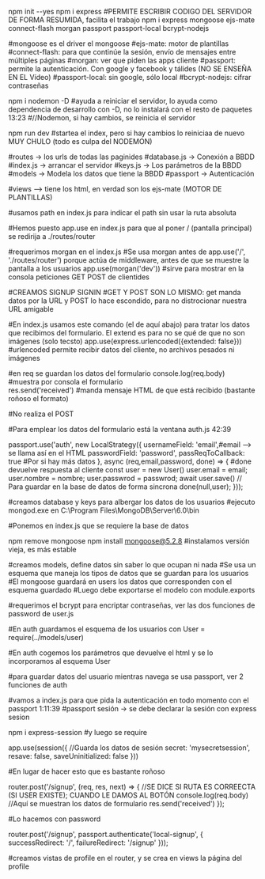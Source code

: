 npm init --yes 
npm i express #PERMITE ESCRIBIR CODIGO DEL SERVIDOR DE FORMA RESUMIDA, facilita el trabajo
npm i express mongoose ejs-mate connect-flash morgan passport passport-local bcrypt-nodejs

#mongoose es el driver el mongoose
#ejs-mate: motor de plantillas
#connect-flash: para que continúe la sesión, envío de mensajes entre múltiples páginas
#morgan: ver que piden las apps cliente
#passport: permite la autenticación. Con google y facebook y tálides (NO SE ENSEÑA EN EL Vídeo)
#passport-local: sin google, sólo local
#bcrypt-nodejs: cifrar contraseñas

npm i nodemon -D #ayuda a reiniciar el servidor, lo ayuda como dependencia de desarrollo con -D, no lo instalará con el resto de paquetes 13:23
#//Nodemon, si hay cambios, se reinicia el servidor

npm run dev #startea el index, pero si hay cambios lo reiniciaa de nuevo MUY CHULO (todo es culpa del NODEMON)


#routes -> los urls de todas las paginides
#database.js -> Conexión a BBDD
#index.js -> arrancar el servidor
#keys.js -> Los parámetros de la BBDD
#models -> Modela los datos que tiene la BBDD
#passport -> Autenticación

#views --> tiene los html, en verdad son los ejs-mate (MOTOR DE PLANTILLAS)

#usamos path en index.js para indicar el path sin usar la ruta absoluta

#Hemos puesto app.use en index.js para que al poner / (pantalla principal) se redirija a ./routes/router

#requerimos morgan en el index.js
#Se usa morgan antes de app.use('/', './routes/router') porque actúa de middleware, antes de que se muestre la pantalla a los usuarios
app.use(morgan('dev')) #sirve para mostrar en la consola peticiones GET POST de clientides

#CREAMOS SIGNUP SIGNIN
#GET Y POST SON LO MISMO: get manda datos por la URL y POST lo hace escondido, para no distrocionar nuestra URL amigable

#En index.js usamos este comando (el de aquí abajo) para tratar los datos que recibimos del formulario. El extend es para no se qué de que no son imágenes (solo tecsto)
app.use(express.urlencoded({extended: false})) #urlencoded permite recibir datos del cliente, no archivos pesados ni imágenes

#en req se guardan los datos del formulario
console.log(req.body)    #muestra por consola el formulario    
res.send('received')    #manda mensaje HTML de que está recibido (bastante roñoso el formato)

#No realiza el POST

#Para emplear los datos del formulario está la ventana auth.js 42:39

passport.use('auth', new LocalStrategy({
    usernameField: 'email',#email --> se llama así en el HTML
    passwordField: 'password',
    passReqToCallback: true #Por si hay más datos
}, async (req,email,password, done) => { #done devuelve respuesta al cliente
    const user = new User() 
    user.email = email;
    user.nombre = nombre;
    user.passwrod = passwrod;
    await user.save() // Para guardar en la base de datos de forma sincrona
    done(null,user);
}));

#creamos database y keys para albergar los datos de los usuarios
#ejecuto mongod.exe en C:\Program Files\MongoDB\Server\6.0\bin

#Ponemos en index.js que se requiere la base de datos

npm remove mongoose 
npm install mongoose@5.2.8  #instalamos versión vieja, es más estable

#creamos models, define datos sin saber lo que ocupan ni nada
#Se usa un esquema que maneja los tipos de datos que se guardan para los usuarios
#El mongoose guardará en users los datos que corresponden con el esquema guardado
#Luego debe exportarse el modelo con module.exports

#requerimos el bcrypt para encriptar contraseñas, ver las dos funciones de password de user.js

#En auth guardamos el esquema de los usuarios con User = require(../models/user)

#En auth cogemos los parámetros que devuelve el html y se lo incorporamos al esquema User

#para guardar datos del usuario mientras navega se usa passport, ver 2 funciones de auth

#vamos a index.js para que pida la autenticación en todo momento con el passport 1:11:39
#passport sesión -> se debe declarar la sesión con express sesion

npm i express-session #y luego se require

app.use(session({   //Guarda los datos de sesión
    secret: 'mysecretsession',
    resave: false,
    saveUninitialized: false
}))

#En lugar de hacer esto que es bastante roñoso

router.post('/signup', (req, res, next) => {        //SE DICE SI RUTA ES CORREECTA (SI USER EXISTE); CUANDO LE DAMOS AL BOTÓN
    console.log(req.body)        //Aquí se muestran los datos de formulario
    res.send('received')
});

#Lo hacemos con password

router.post('/signup', passport.authenticate('local-signup', {
    successRedirect: '/',
    failureRedirect: '/signup' 
}));

#creamos vistas de profile en el router, y se crea en views la página del profile